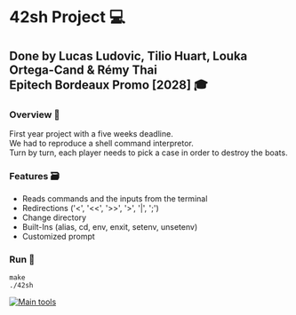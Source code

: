 # 42sh Project :computer:

## Done by Lucas Ludovic, Tilio Huart, Louka Ortega-Cand & Rémy Thai <br> Epitech Bordeaux Promo [2028] :mortar_board:

### Overview :eyes:
First year project with a five weeks deadline. <br>
We had to reproduce a shell command interpretor.<br>
Turn by turn, each player needs to pick a case in order to destroy the boats. <br>

### Features :card_file_box:
* Reads commands and the inputs from the terminal
* Redirections ('<', '<<', '>>', '>', '|', ';')
* Change directory
* Built-Ins (alias, cd, env, enxit, setenv, unsetenv)
* Customized prompt

### Run :runner:
```make``` <br>
```./42sh``` <br>

[![Main tools](https://skillicons.dev/icons?i=c,vscode,github,md&perline=9)](https://github.com/tandpfun/skill-icons)
